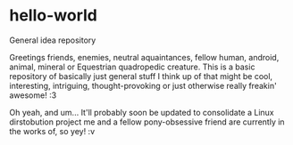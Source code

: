 # hello-world
General idea repository

Greetings friends, enemies, neutral aquaintances, fellow human, android, animal, mineral or Equestrian quadropedic creature.
This is a basic repository of basically just general stuff I think up of that might be cool, interesting, intriguing, thought-provoking or just otherwise really freakin' awesome! :3

Oh yeah, and um... It'll probably soon be updated to consolidate a Linux dirstobution project me and a fellow pony-obsessive friend are currently in the works of, so yey! :v
